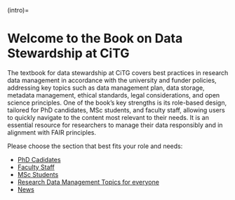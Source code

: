 (intro)=
# Welcome to the Book on Data Stewardship at CiTG 

The textbook for data stewardship at CiTG covers best practices in research data management in accordance with the university and funder policies, addressing key topics such as data management plan, data storage, metadata management, ethical standards, legal considerations, and open science principles. One of the book’s key strengths is its role-based design, tailored for PhD candidates, MSc students, and faculty staff, allowing users to quickly navigate to the content most relevant to their needs. It is an essential resource for researchers to manage their data responsibly and in alignment with FAIR principles.

Please choose the section that best fits your role and needs:
- [PhD Cadidates]()
- [Faculty Staff]()
- [MSc Students]()
- [Research Data Management Topics for everyone]()
- [News]()
